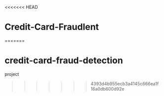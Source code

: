 <<<<<<< HEAD
# Credit-Card-Fraudlent
=======
# credit-card-fraud-detection
project
>>>>>>> 4393d4b955ecb3a4145c666ea1f16a0db600d92e
